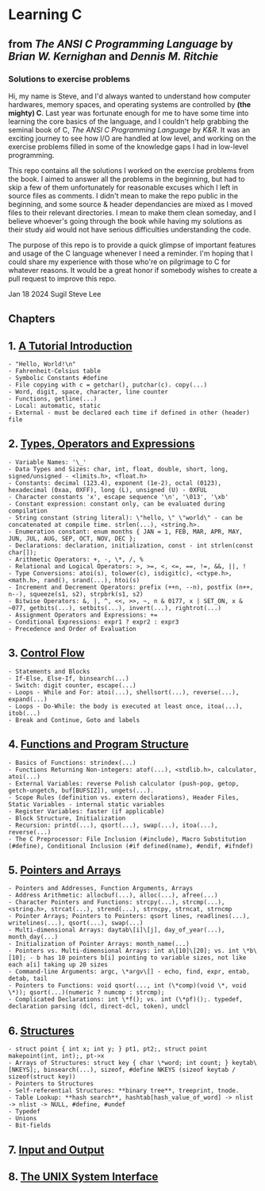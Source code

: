 # Learning C
## from _The ANSI C Programming Language_ by _Brian W. Kernighan_ and _Dennis M. Ritchie_
### Solutions to exercise problems

Hi, my name is Steve, and I'd always wanted to understand how computer hardwares, memory spaces, and operating systems are controlled by **(the mighty) C**. Last year was fortunate enough for me to have some time into learning the core basics of the language, and I couldn't help grabbing the seminal book of C, _The ANSI C Programming Language_ by _K&R_. It was an exciting journey to see how I/O are handled at low level, and working on the exercise problems filled in some of the knowledge gaps I had in low-level programming.

This repo contains all the solutions I worked on the exercise problems from the book. I aimed to answer all the problems in the beginning, but had to skip a few of them unfortunately for reasonable excuses which I left in source files as comments. I didn't mean to make the repo public in the beginning, and some source & header dependancies are mixed as I moved files to their relevant directories. I mean to make them clean someday, and I believe whoever's going through the book while having my solutions as their study aid would not have serious difficulties understanding the code.

The purpose of this repo is to provide a quick glimpse of important features and usage of the C language whenever I need a reminder. I'm hoping that I could share my experience with those who're on pilgrimage to C for whatever reasons. It would be a great honor if somebody wishes to create a pull request to improve this repo.

Jan 18 2024
Sugil Steve Lee

## Chapters

## 1. [A Tutorial Introduction](Chapter_1_-_A_Tutorial_Introduction/README.md)
	- "Hello, World!\n"
	- Fahrenheit-Celsius table
	- Symbolic Constants #define
	- File copying with c = getchar(), putchar(c). copy(...)
	- Word, digit, space, character, line counter
	- Functions, getline(...)
	- Local: automatic, static
	- External - must be declared each time if defined in other (header) file
## 2. [Types, Operators and Expressions](Chapter_2_-_Types_Operators_and_Expressions/README.md)
	- Variable Names: '\_'
	- Data Types and Sizes: char, int, float, double, short, long, signed/unsigned - <limits.h>, <float.h>
	- Constants: decimal (123.4), exponent (1e-2), octal (0123), hexadecimal (0xaa, 0XFF), long (L), unsigned (U) - 0XFUL
	- Character constants 'x', escape sequence '\n', '\013', '\xb'
	- Constant expression: constant only, can be evaluated during compilation
	- String constant (string literal): \"hello, \" \"world\" - can be concatenated at compile time. strlen(...), <string.h>.
	- Enumeration constant: enum months { JAN = 1, FEB, MAR, APR, MAY, JUN, JUL, AUG, SEP, OCT, NOV, DEC };
	- Declarations: declaration, initialization, const - int strlen(const char[]);
	- Arithmetic Operators: +, -, \*, /, %
	- Relational and Logical Operators: >, >=, <, <=, ==, !=, &&, ||, !
	- Type Conversions: atoi(s), tolower(c), isdigit(c), <ctype.h>, <math.h>, rand(), srand(...), htoi(s)
	- Increment and Decrement Operators: prefix (++n, --n), postfix (n++, n--), squeeze(s1, s2), strpbrk(s1, s2)
	- Bitwise Operators: &, |, ^, <<, >>, ~, n & 0177, x | SET_ON, x & ~077, getbits(...), setbits(...), invert(...), rightrot(...)
	- Assignment Operators and Expressions: +=
	- Conditional Expressions: expr1 ? expr2 : expr3
	- Precedence and Order of Evaluation
## 3. [Control Flow](Chapter_3_-_Control_Flow/README.md)
	- Statements and Blocks
	- If-Else, Else-If, binsearch(...)
	- Switch: digit counter, escape(...)
	- Loops - While and For: atoi(...), shellsort(...), reverse(...), expand(...)
	- Loops - Do-While: the body is executed at least once, itoa(...), itob(...)
	- Break and Continue, Goto and labels
## 4. [Functions and Program Structure](Chapter_4_-_Functions_and_Program_Structure/README.md)
	- Basics of Functions: strindex(...)
	- Functions Returning Non-integers: atof(...), <stdlib.h>, calculator, atoi(...)
	- External Variables: reverse Polish calculator (push-pop, getop, getch-ungetch, buf[BUFSIZ]), ungets(...).
	- Scope Rules (definition vs. extern declarations), Header Files, Static Variables - internal static variables
	- Register Variables: faster (if applicable)
	- Block Structure, Initialization
	- Recursion: printd(...), qsort(...), swap(...), itoa(...), reverse(...)
	- The C Preprocessor: File Inclusion (#include), Macro Substitution (#define), Conditional Inclusion (#if defined(name), #endif, #ifndef)
## 5. [Pointers and Arrays](Chapter_5_-_Pointers_and_Arrays/README.md)
	- Pointers and Addresses, Function Arguments, Arrays
	- Address Arithmetic: allocbuf(...), alloc(...), afree(...)
	- Character Pointers and Functions: strcpy(...), strcmp(...), <string.h>, strcat(...), strend(...), strncpy, strncat, strncmp
	- Pointer Arrays; Pointers to Pointers: qsort lines, readlines(...), writelines(...), qsort(...), swap(...)
	- Multi-dimensional Arrays: daytab\[i]\[j], day_of_year(...), month_day(...)
	- Initialization of Pointer Arrays: month_name(...)
	- Pointers vs. Multi-dimensional Arrays: int a\[10]\[20]; vs. int \*b\[10]; - b has 10 pointers b[i] pointing to variable sizes, not like each a[i] taking up 20 sizes
	- Command-line Arguments: argc, \*argv\[] - echo, find, expr, entab, detab, tail
	- Pointers to Functions: void qsort(..., int (\*comp)(void \*, void \*)); qsort(...)(numeric ? numcmp : strcmp);
	- Complicated Declarations: int \*f(); vs. int (\*pf)();. typedef, declaration parsing (dcl, direct-dcl, token), undcl
## 6. [Structures](Chapter_6_-_Structures/README.md)
	- struct point { int x; int y; } pt1, pt2;, struct point makepoint(int, int);, pt->x
	- Arrays of Structures: struct key { char \*word; int count; } keytab\[NKEYS];, binsearch(...), sizeof, #define NKEYS (sizeof keytab / sizeof(struct key))
	- Pointers to Structures
	- Self-referential Structures: **binary tree**, treeprint, tnode.
	- Table Lookup: **hash search**, hashtab[hash_value_of_word] -> nlist -> nlist -> NULL, #define, #undef
	- Typedef
	- Unions
	- Bit-fields
## 7. [Input and Output](Chapter_7_-_Input_and_Output/README.md)
## 8. [The UNIX System Interface](Chapter_8_-_The_Unix_System_Interface/README.md)
